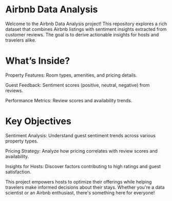 # Airbnb Data Analysis
Welcome to the Airbnb Data Analysis project! This repository explores a rich dataset that combines Airbnb listings with sentiment insights extracted from customer reviews. The goal is to derive actionable insights for hosts and travelers alike.

# What’s Inside?

Property Features: Room types, amenities, and pricing details.

Guest Feedback: Sentiment scores (positive, neutral, negative) from reviews.

Performance Metrics: Review scores and availability trends.

# Key Objectives

Sentiment Analysis: Understand guest sentiment trends across various property types.

Pricing Strategy: Analyze how pricing correlates with review scores and availability.

Insights for Hosts: Discover factors contributing to high ratings and guest satisfaction.

This project empowers hosts to optimize their offerings while helping travelers make informed decisions about their stays. Whether you're a data scientist or an Airbnb enthusiast, there's something here for everyone!
